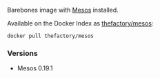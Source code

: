 Barebones image with [Mesos](http://mesos.apache.org/) installed.

Available on the Docker Index as [thefactory/mesos](https://index.docker.io/u/thefactory/mesos/):

    docker pull thefactory/mesos

### Versions
* Mesos 0.19.1